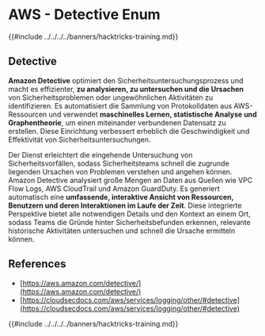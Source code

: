 # AWS - Detective Enum

{{#include ../../../../banners/hacktricks-training.md}}

## Detective

**Amazon Detective** optimiert den Sicherheitsuntersuchungsprozess und macht es effizienter, **zu analysieren, zu untersuchen und die Ursachen** von Sicherheitsproblemen oder ungewöhnlichen Aktivitäten zu identifizieren. Es automatisiert die Sammlung von Protokolldaten aus AWS-Ressourcen und verwendet **maschinelles Lernen, statistische Analyse und Graphentheorie**, um einen miteinander verbundenen Datensatz zu erstellen. Diese Einrichtung verbessert erheblich die Geschwindigkeit und Effektivität von Sicherheitsuntersuchungen.

Der Dienst erleichtert die eingehende Untersuchung von Sicherheitsvorfällen, sodass Sicherheitsteams schnell die zugrunde liegenden Ursachen von Problemen verstehen und angehen können. Amazon Detective analysiert große Mengen an Daten aus Quellen wie VPC Flow Logs, AWS CloudTrail und Amazon GuardDuty. Es generiert automatisch eine **umfassende, interaktive Ansicht von Ressourcen, Benutzern und deren Interaktionen im Laufe der Zeit**. Diese integrierte Perspektive bietet alle notwendigen Details und den Kontext an einem Ort, sodass Teams die Gründe hinter Sicherheitsbefunden erkennen, relevante historische Aktivitäten untersuchen und schnell die Ursache ermitteln können.

## References

- [https://aws.amazon.com/detective/](https://aws.amazon.com/detective/)
- [https://cloudsecdocs.com/aws/services/logging/other/#detective](https://cloudsecdocs.com/aws/services/logging/other/#detective)

{{#include ../../../../banners/hacktricks-training.md}}
